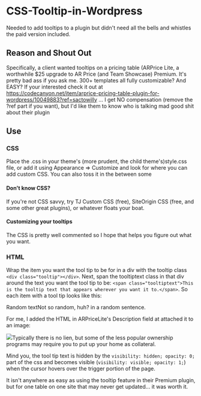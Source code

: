# CSS-Tooltip-in-Wordpress
Needed to add tooltips to a plugin but didn't need all the bells and whistles the paid version included.

## Reason and Shout Out 
Specifically, a client wanted tooltips on a pricing table (ARPrice Lite, a worthwhile $25 upgrade to AR Price (and Team Showcase) Premium. It's pretty bad ass if you ask me. 300+ templates all fully customizable? And EASY? If your interested check it out at https://codecanyon.net/item/arprice-pricing-table-plugin-for-wordpress/10049883?ref=sactowilly ... I get NO compensation (remove the ?ref part if you want), but I'd like them to know who is talking mad good shit about their plugin

## Use 
### CSS 
Place the .css in your theme's (more prudent, the child theme's)style.css file, or add it using Appearance => Customize and look for where you can add custom CSS. You can also toss it in the <head></head> between some <style></style>
#### Don't know CSS? 
If you're not CSS savvy, try TJ Custom CSS (free), SiteOrigin CSS (free, and some other great plugins), or whatever floats your boat.
#### Customizing your tooltips 
The CSS is pretty well commented so I hope that helps you figure out what you want.
### HTML 
Wrap the item you want the tool tip to be for in a div with the tooltip class `<div class="tooltip"></div>`. Next, span the tooltiptext class in that div around the text you want the tool tip to be: `<span class="tooltiptext">This is the tooltip text that appears wherever you want it to.</span>`.
So each item with a tool tip looks like this:

<p><div class="tooltip">Random text<span class="tooltiptext">Not so random, huh?</span> in a random sentence.</div>

For me, I added the HTML in ARPriceLite's Description field at attached it to an image:

<div class="tooltip"><img src="http://a1solarsolutions.com/wp-content/uploads/2019/10/checkmark-e1571034086101.png"><span class="tooltiptext">Typically there is no lien, but some of the less popular ownership programs may require you to put up your home as collateral.</span></div>

Mind you, the tool tip text is hidden by the `visibility: hidden; opacity: 0;` part of the css and becomes visible (`visibility: visible; opacity: 1;`) when the cursor hovers over the trigger portion of the page.

It isn't anywhere as easy as using the tooltip feature in their Premium plugin, but for one table on one site that may never get updated... it was worth it.
